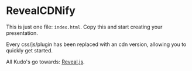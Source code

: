 # RevealCDNify

This is just one file: `index.html`. Copy this and start creating your presentation.

Every css/js/plugin has been replaced with an cdn version, allowing you to quickly get started.

All Kudo's go towards: [Reveal.js](https://github.com/hakimel/reveal.js/).

